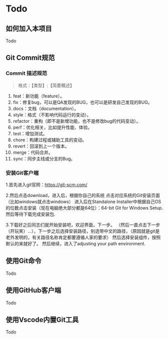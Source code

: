 # Todo

## 如何加入本项目
Todo  


## Git Commit规范

### Commit 描述规范
>格式：【类型】:【简要概述】

1. feat：新功能（feature）。
2. fix：修复bug，可以是QA发现的BUG，也可以是研发自己发现的BUG。
3. docs：文档（documentation）。
4. style：格式（不影响代码运行的变动）。
5. refactor：重构（即不是新增功能，也不是修改bug的代码变动）。
6. perf：优化相关，比如提升性能、体验。
7. test：增加测试。
8. chore：构建过程或辅助工具的变动。
9. revert：回滚到上一个版本。
10. merge：代码合并。
11. sync：同步主线或分支的Bug。

### 安装Git客户端
1.首先进入git官网：https://git-scm.com/

2.然后点击download，进入后，根据你自己的系统 点击对应系统的Git安装页面（比如windows就点击windows）
进入后在Standalone Installer中根据自己OS的位数点击安装（现在电脑绝大部分都是64位）：64-bit Git for Windows Setup.
然后等待下载完成安装包.

3.下载好之后同志们就开始安装吧，欢迎界面，下一步。
（然后一直点击下一步（开玩笑）...），下一步之后选择安装路径，别选带中文的路径，（原因就是git是老外发明的，有关路径名称肯定都要遵循人家的要求）
然后选择安装组件，按照默认的来就好了。
然后继续，进入了adjusting your path environment.



## 使用Git命令
Todo  


## 使用GitHub客户端
Todo  


## 使用Vscode内置Git工具
Todo  
